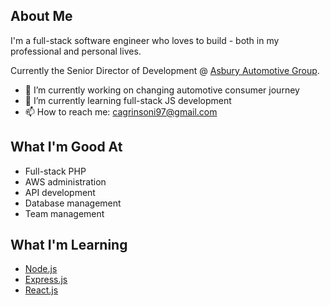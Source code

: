 ## About Me

I'm a full-stack software engineer who loves to build - both in my professional and personal lives.

Currently the Senior Director of Development @ [Asbury Automotive Group](https://www.asburyauto.com/).

- 🔭  I’m currently working on changing automotive consumer journey
- 🌱  I’m currently learning full-stack JS development
- 📫  How to reach me: cagrinsoni97@gmail.com



## What I'm Good At

* Full-stack PHP
* AWS administration
* API development
* Database management
* Team management



## What I'm Learning

* [Node.js](https://www.npmjs.com/)
* [Express.js](https://expressjs.com/)
* [React.js](https://reactjs.org/)
